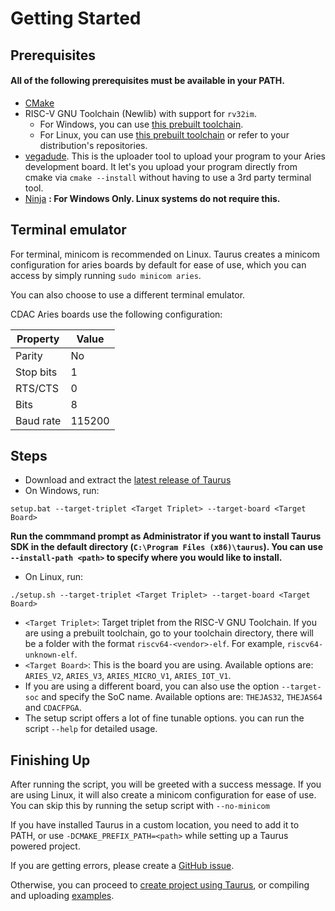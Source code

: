 # Getting Started

## Prerequisites

#### **All of the following prerequisites must be available in your PATH.**

- [CMake](https://cmake.org/)
- RISC-V GNU Toolchain (Newlib) with support for `rv32im`. 
    - For Windows, you can use [this prebuilt toolchain](https://gnutoolchains.com/risc-v/).
    - For Linux, you can use [this prebuilt toolchain](https://github.com/stnolting/riscv-gcc-prebuilt) or refer to your distribution's repositories.
- [vegadude](https://github.com/rnayabed/vegadude/). This is the uploader tool to upload your program to your Aries development board. It let's you upload your program directly from cmake via `cmake --install` without having to use a 3rd party terminal tool.
- [Ninja](https://ninja-build.org/) **: For Windows Only. Linux systems do not require this.**

## Terminal emulator

For terminal, minicom is recommended on Linux. 
Taurus creates a minicom configuration for aries boards by default for ease of use, which you can access by simply running `sudo minicom aries`.

You can also choose to use a different terminal emulator.

CDAC Aries boards use the following configuration:

| Property  | Value  |
|-----------|--------|
| Parity    | No     |
| Stop bits | 1      |
| RTS/CTS   | 0      |
| Bits      | 8      |
| Baud rate | 115200 |

## Steps

- Download and extract the [latest release of Taurus](https://github.com/rnayabed/taurus/releases/latest)
- On Windows, run:
```
setup.bat --target-triplet <Target Triplet> --target-board <Target Board>
```

**Run the commmand prompt as Administrator if you want to install Taurus SDK in the default directory (`C:\Program Files (x86)\taurus`).
You can use `--install-path <path>` to specify where you would like to install.**
- On Linux, run:
```
./setup.sh --target-triplet <Target Triplet> --target-board <Target Board>
```

- `<Target Triplet>`: Target triplet from the RISC-V GNU Toolchain. 
If you are using a prebuilt toolchain, go to your toolchain directory, there will be a folder with the format `riscv64-<vendor>-elf`. For example, `riscv64-unknown-elf`.
- `<Target Board>`: This is the board you are using. 
Available options are: `ARIES_V2`, `ARIES_V3`, `ARIES_MICRO_V1`, `ARIES_IOT_V1`.
- If you are using a different board, you can also use the option `--target-soc` and specify the SoC name.
Available options are: `THEJAS32`, `THEJAS64` and `CDACFPGA`.
- The setup script offers a lot of fine tunable options. you can run the script `--help` for detailed usage.

## Finishing Up

After running the script, you will be greeted with a success message. 
If you are using Linux, it will also create a minicom configuration for ease of use. You can skip this by running the setup script with `--no-minicom`

If you have installed Taurus in a custom location, you need to add it to PATH, or use `-DCMAKE_PREFIX_PATH=<path>` while setting up a Taurus powered project.

If you are getting errors, please create a [GitHub issue](https://github.com/rnayabed/taurus/issues/new).

Otherwise, you can proceed to [create project using Taurus](https://github.com/rnayabed/taurus/blob/master/docs/create-a-project.md), or compiling and uploading [examples](https://github.com/rnayabed/taurus-examples.git).
